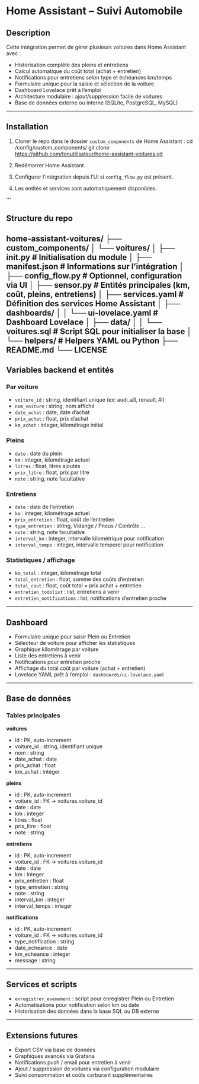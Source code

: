 # Home Assistant – Suivi Automobile

## Description
Cette intégration permet de gérer plusieurs voitures dans Home Assistant avec :
- Historisation complète des pleins et entretiens
- Calcul automatique du coût total (achat + entretien)
- Notifications pour entretiens selon type et échéances km/temps
- Formulaire unique pour la saisie et sélection de la voiture
- Dashboard Lovelace prêt à l’emploi
- Architecture modulaire : ajout/suppression facile de voitures
- Base de données externe ou interne (SQLite, PostgreSQL, MySQL)

---

## Installation
1. Cloner le repo dans le dossier `custom_components` de Home Assistant :
   cd /config/custom_components/
   git clone https://github.com/tonutilisateur/home-assistant-voitures.git

2. Redémarrer Home Assistant.
3. Configurer l’intégration depuis l’UI si `config_flow.py` est présent.
4. Les entités et services sont automatiquement disponibles.

'''

## Structure du repo

home-assistant-voitures/
├── custom_components/
│   └── voitures/
│       ├── __init__.py            # Initialisation du module
│       ├── manifest.json          # Informations sur l’intégration
│       ├── config_flow.py         # Optionnel, configuration via UI
│       ├── sensor.py              # Entités principales (km, coût, pleins, entretiens)
│       ├── services.yaml          # Définition des services Home Assistant
│       ├── dashboards/
│       │   └── ui-lovelace.yaml   # Dashboard Lovelace
│       ├── data/
│       │   └── voitures.sql       # Script SQL pour initialiser la base
│       └── helpers/               # Helpers YAML ou Python
├── README.md
└── LICENSE
---

## Variables backend et entités

### Par voiture
- `voiture_id` : string, identifiant unique (ex: audi_a3, renault_4l)
- `nom_voiture` : string, nom affiché
- `date_achat` : date, date d’achat
- `prix_achat` : float, prix d’achat
- `km_achat` : integer, kilométrage initial

### Pleins
- `date` : date du plein
- `km` : integer, kilométrage actuel
- `litres` : float, litres ajoutés
- `prix_litre` : float, prix par litre
- `note` : string, note facultative

### Entretiens
- `date` : date de l’entretien
- `km` : integer, kilométrage actuel
- `prix_entretien` : float, coût de l’entretien
- `type_entretien` : string, Vidange / Pneus / Contrôle …
- `note` : string, note facultative
- `interval_km` : integer, intervalle kilométrique pour notification
- `interval_temps` : integer, intervalle temporel pour notification

### Statistiques / affichage
- `km_total` : integer, kilométrage total
- `total_entretien` : float, somme des coûts d’entretien
- `total_cout` : float, coût total = prix achat + entretien
- `entretien_todolist` : list, entretiens à venir
- `entretien_notifications` : list, notifications d’entretien proche

---

## Dashboard

- Formulaire unique pour saisir Plein ou Entretien
- Sélecteur de voiture pour afficher les statistiques
- Graphique kilométrage par voiture
- Liste des entretiens à venir
- Notifications pour entretien proche
- Affichage du total coût par voiture (achat + entretien)
- Lovelace YAML prêt à l’emploi : `dashboards/ui-lovelace.yaml`

---

## Base de données

### Tables principales

**voitures**
- id : PK, auto-increment
- voiture_id : string, identifiant unique
- nom : string
- date_achat : date
- prix_achat : float
- km_achat : integer

**pleins**
- id : PK, auto-increment
- voiture_id : FK -> voitures.voiture_id
- date : date
- km : integer
- litres : float
- prix_litre : float
- note : string

**entretiens**
- id : PK, auto-increment
- voiture_id : FK -> voitures.voiture_id
- date : date
- km : integer
- prix_entretien : float
- type_entretien : string
- note : string
- interval_km : integer
- interval_temps : integer

**notifications**
- id : PK, auto-increment
- voiture_id : FK -> voitures.voiture_id
- type_notification : string
- date_echeance : date
- km_echeance : integer
- message : string

---

## Services et scripts

- `enregistrer_evenement` : script pour enregistrer Plein ou Entretien
- Automatisations pour notification selon km ou date
- Historisation des données dans la base SQL ou DB externe

---

## Extensions futures

- Export CSV via base de données
- Graphiques avancés via Grafana
- Notifications push / email pour entretien à venir
- Ajout / suppression de voitures via configuration modulaire
- Suivi consommation et coûts carburant supplémentaires
